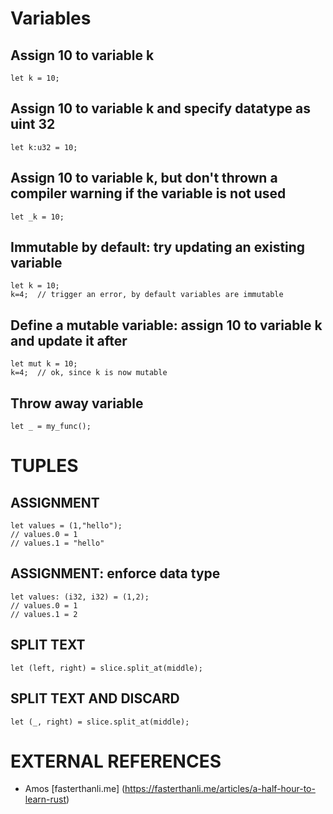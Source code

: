 # Variables

## Assign 10 to variable k
```
let k = 10; 
```

## Assign 10 to variable k and specify datatype as uint 32
```
let k:u32 = 10; 
```

## Assign 10 to variable k, but don't thrown a compiler warning if the variable is not used
```
let _k = 10; 
```

## Immutable by default: try updating an existing variable
```
let k = 10; 
k=4;  // trigger an error, by default variables are immutable
```

## Define a mutable variable: assign 10 to variable k and update it after
```
let mut k = 10; 
k=4;  // ok, since k is now mutable
```

## Throw away variable
```
let _ = my_func();
```

# TUPLES

## ASSIGNMENT
```
let values = (1,"hello");
// values.0 = 1
// values.1 = "hello"
```

## ASSIGNMENT: enforce data type
```
let values: (i32, i32) = (1,2);
// values.0 = 1
// values.1 = 2
```

## SPLIT TEXT
```
let (left, right) = slice.split_at(middle);
```

## SPLIT TEXT AND DISCARD
```
let (_, right) = slice.split_at(middle);
```



# **EXTERNAL REFERENCES**

- Amos [fasterthanli.me] (https://fasterthanli.me/articles/a-half-hour-to-learn-rust)

